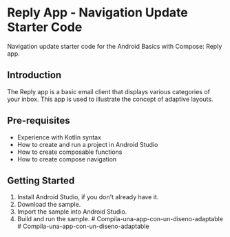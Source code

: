 Reply App - Navigation Update Starter Code
=================================
Navigation update starter code for the Android Basics with Compose: Reply app.

Introduction
------------
The Reply app is a basic email client that displays various categories of your
inbox. This app is used to illustrate the concept of adaptive layouts.

Pre-requisites
--------------

* Experience with Kotlin syntax
* How to create and run a project in Android Studio
* How to create composable functions
* How to create compose navigation

Getting Started
---------------

1. Install Android Studio, if you don't already have it.
2. Download the sample.
3. Import the sample into Android Studio.
4. Build and run the sample.
#   C o m p i l a - u n a - a p p - c o n - u n - d i s e n o - a d a p t a b l e  
 #   C o m p i l a - u n a - a p p - c o n - u n - d i s e n o - a d a p t a b l e  
 